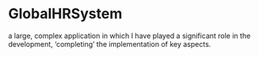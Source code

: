 # GlobalHRSystem
a large, complex application in which I have played a significant role in the development, ‘completing’ the implementation of key aspects.
